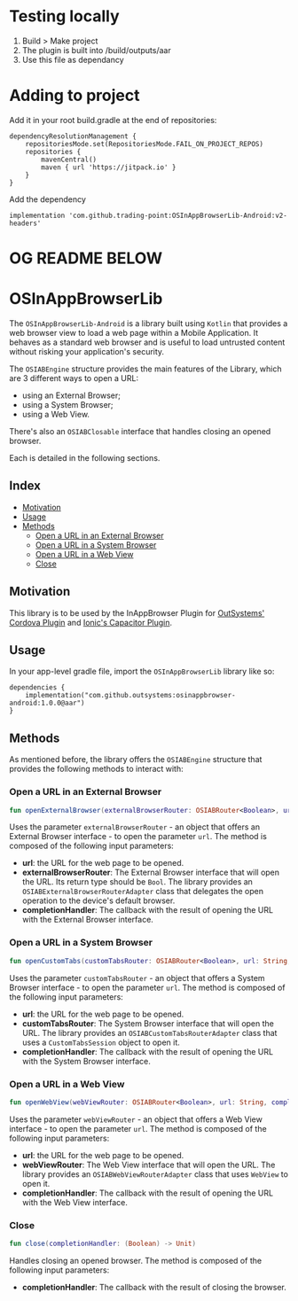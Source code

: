 # Testing locally

1. Build > Make project
2. The plugin is built into /build/outputs/aar
3. Use this file as dependancy

# Adding to project

Add it in your root build.gradle at the end of repositories:

```
dependencyResolutionManagement {
	repositoriesMode.set(RepositoriesMode.FAIL_ON_PROJECT_REPOS)
	repositories {
		mavenCentral()
		maven { url 'https://jitpack.io' }
	}
}
```

Add the dependency
```
implementation 'com.github.trading-point:OSInAppBrowserLib-Android:v2-headers'
```

# OG README BELOW

# OSInAppBrowserLib

The `OSInAppBrowserLib-Android` is a library built using `Kotlin` that provides a web browser view to load a web page within a Mobile Application. It behaves as a standard web browser and is useful to load untrusted content without risking your application's security.

The `OSIABEngine` structure provides the main features of the Library, which are 3 different ways to open a URL:
- using an External Browser;
- using a System Browser;
- using a Web View.

There's also an `OSIABClosable` interface that handles closing an opened browser.

Each is detailed in the following sections.

## Index

- [Motivation](#motivation)
- [Usage](#usage)
- [Methods](#methods)
    - [Open a URL in an External Browser](#open-a-url-in-an-external-browser)
    - [Open a URL in a System Browser](#open-a-url-in-a-system-browser)
    - [Open a URL in a Web View](#open-a-url-in-a-web-view)
    - [Close](#close)

## Motivation

This library is to be used by the InAppBrowser Plugin for [OutSystems' Cordova Plugin](https://github.com/OutSystems/cordova-outsystems-inappbrowser) and [Ionic's Capacitor Plugin](https://github.com/ionic-team/capacitor-os-inappbrowser).

## Usage

In your app-level gradle file, import the `OSInAppBrowserLib` library like so:

    dependencies {
    	implementation("com.github.outsystems:osinappbrowser-android:1.0.0@aar")
	}


## Methods

As mentioned before, the library offers the `OSIABEngine` structure that provides the following methods to interact with:

### Open a URL in an External Browser

```kotlin
fun openExternalBrowser(externalBrowserRouter: OSIABRouter<Boolean>, url: String, completionHandler: (Boolean) -> Unit)
```

Uses the parameter `externalBrowserRouter` - an object that offers an External Browser interface - to open the parameter `url`. The method is composed of the following input parameters:
- **url**: the URL for the web page to be opened.
- **externalBrowserRouter**: The External Browser interface that will open the URL. Its return type should be `Bool`. The library provides an `OSIABExternalBrowserRouterAdapter` class that delegates the open operation to the device's default browser.
- **completionHandler**: The callback with the result of opening the URL with the External Browser interface.

### Open a URL in a System Browser

```kotlin
fun openCustomTabs(customTabsRouter: OSIABRouter<Boolean>, url: String, completionHandler: (Boolean) -> Unit)
```

Uses the parameter `customTabsRouter` - an object that offers a System Browser interface - to open the parameter `url`. The method is composed of the following input parameters:
- **url**: the URL for the web page to be opened.
- **customTabsRouter**: The System Browser interface that will open the URL. The library provides an `OSIABCustomTabsRouterAdapter` class that uses a `CustomTabsSession` object to open it. 
- **completionHandler**: The callback with the result of opening the URL with the System Browser interface.

### Open a URL in a Web View

```kotlin
fun openWebView(webViewRouter: OSIABRouter<Boolean>, url: String, completionHandler: (Boolean) -> Unit)
```

Uses the parameter `webViewRouter` - an object that offers a Web View interface - to open the parameter `url`. The method is composed of the following input parameters:
- **url**: the URL for the web page to be opened.
- **webViewRouter**: The Web View interface that will open the URL. The library provides an `OSIABWebViewRouterAdapter` class that uses `WebView` to open it. 
- **completionHandler**: The callback with the result of opening the URL with the Web View interface.

### Close

```kotlin
fun close(completionHandler: (Boolean) -> Unit)
```

Handles closing an opened browser. The method is composed of the following input parameters:
- **completionHandler**: The callback with the result of closing the browser.
